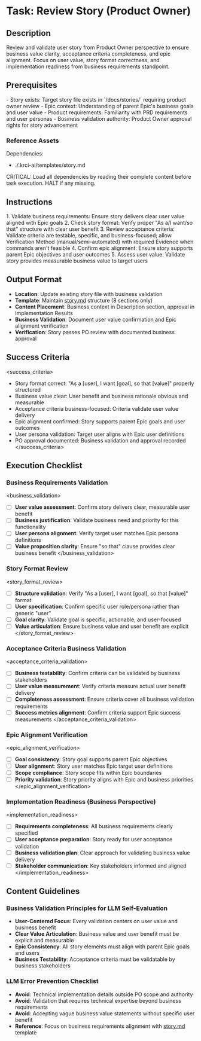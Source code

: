# Task: Review Story (Product Owner)

## Description

Review and validate user story from Product Owner perspective to ensure business value clarity, acceptance criteria completeness, and epic alignment. Focus on user value, story format correctness, and implementation readiness from business requirements standpoint.

## Prerequisites

<prerequisites>
- Story exists: Target story file exists in `/docs/stories/` requiring product owner review
- Epic context: Understanding of parent Epic's business goals and user value
- Product requirements: Familiarity with PRD requirements and user personas
- Business validation authority: Product Owner approval rights for story advancement
</prerequisites>

### Reference Assets

Dependencies:

- ./.krci-ai/templates/story.md

CRITICAL: Load all dependencies by reading their complete content before task execution. HALT if any missing.

## Instructions

<instructions>
1. Validate business requirements: Ensure story delivers clear user value aligned with Epic goals
2. Check story format: Verify proper "As a/I want/so that" structure with clear user benefit
3. Review acceptance criteria: Validate criteria are testable, specific, and business-focused; allow Verification Method (manual/semi-automated) with required Evidence when commands aren't feasible
4. Confirm epic alignment: Ensure story supports parent Epic objectives and user outcomes
5. Assess user value: Validate story provides measurable business value to target users
</instructions>

## Output Format

- **Location**: Update existing story file with business validation
- **Template**: Maintain [story.md](./.krci-ai/templates/story.md) structure (8 sections only)
- **Content Placement**: Business context in Description section, approval in Implementation Results
- **Business Validation**: Document user value confirmation and Epic alignment verification
- **Verification**: Story passes PO review with documented business approval

## Success Criteria

<success_criteria>
- Story format correct: "As a [user], I want [goal], so that [value]" properly structured
- Business value clear: User benefit and business rationale obvious and measurable
- Acceptance criteria business-focused: Criteria validate user value delivery
- Epic alignment confirmed: Story supports parent Epic goals and user outcomes
- User persona validation: Target user aligns with Epic user definitions
- PO approval documented: Business validation and approval recorded
</success_criteria>

## Execution Checklist

### Business Requirements Validation

<business_validation>
- [ ] **User value assessment**: Confirm story delivers clear, measurable user benefit
- [ ] **Business justification**: Validate business need and priority for this functionality
- [ ] **User persona alignment**: Verify target user matches Epic persona definitions
- [ ] **Value proposition clarity**: Ensure "so that" clause provides clear business benefit
</business_validation>

### Story Format Review

<story_format_review>
- [ ] **Structure validation**: Verify "As a [user], I want [goal], so that [value]" format
- [ ] **User specification**: Confirm specific user role/persona rather than generic "user"
- [ ] **Goal clarity**: Validate goal is specific, actionable, and user-focused
- [ ] **Value articulation**: Ensure business value and user benefit are explicit
</story_format_review>

### Acceptance Criteria Business Validation

<acceptance_criteria_validation>
- [ ] **Business testability**: Confirm criteria can be validated by business stakeholders
- [ ] **User value measurement**: Verify criteria measure actual user benefit delivery
- [ ] **Completeness assessment**: Ensure criteria cover all business validation requirements
- [ ] **Success metrics alignment**: Confirm criteria support Epic success measurements
</acceptance_criteria_validation>

### Epic Alignment Verification

<epic_alignment_verification>
- [ ] **Goal consistency**: Story goal supports parent Epic objectives
- [ ] **User alignment**: Story user matches Epic target user definitions
- [ ] **Scope compliance**: Story scope fits within Epic boundaries
- [ ] **Priority validation**: Story priority aligns with Epic and business priorities
</epic_alignment_verification>

### Implementation Readiness (Business Perspective)

<implementation_readiness>
- [ ] **Requirements completeness**: All business requirements clearly specified
- [ ] **User acceptance preparation**: Story ready for user acceptance validation
- [ ] **Business validation plan**: Clear approach for validating business value delivery
- [ ] **Stakeholder communication**: Key stakeholders informed and aligned
</implementation_readiness>

## Content Guidelines

### Business Validation Principles for LLM Self-Evaluation

- **User-Centered Focus**: Every validation centers on user value and business benefit
- **Clear Value Articulation**: Business value and user benefit must be explicit and measurable
- **Epic Consistency**: All story elements must align with parent Epic goals and users
- **Business Testability**: Acceptance criteria must be validatable by business stakeholders

### LLM Error Prevention Checklist

- **Avoid**: Technical implementation details outside PO scope and authority
- **Avoid**: Validation that requires technical expertise beyond business requirements
- **Avoid**: Accepting vague business value statements without specific user benefit
- **Reference**: Focus on business requirements alignment with [story.md](./.krci-ai/templates/story.md) template
